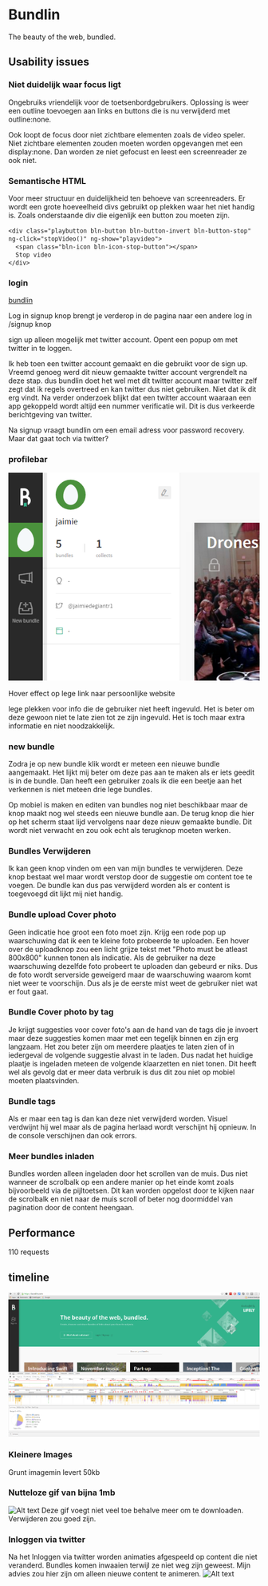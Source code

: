 # Bundlin

The beauty of the web, bundled.

## Usability issues

### Niet duidelijk waar focus ligt

Ongebruiks vriendelijk voor de toetsenbordgebruikers.
Oplossing is weer een outline toevoegen aan links en buttons die is nu verwijderd met outline:none.

Ook loopt de focus door niet zichtbare elementen zoals de video speler. Niet zichtbare elementen zouden moeten worden opgevangen met een display:none. Dan worden ze niet gefocust en leest een screenreader ze ook niet. 

### Semantische HTML
Voor meer structuur en duidelijkheid ten behoeve van screenreaders. Er wordt een grote hoeveelheid divs gebruikt op plekken waar het niet handig is. Zoals onderstaande div die eigenlijk een button zou moeten zijn.
```
<div class="playbutton bln-button bln-button-invert bln-button-stop" ng-click="stopVideo()" ng-show="playvideo">
  <span class="bln-icon bln-icon-stop-button"></span>
  Stop video
</div>
```


### login

[bundlin](https://bundlin.com/)

Log in signup knop brengt je verderop in de pagina naar een andere log in /signup knop

sign up alleen mogelijk met twitter account.
Opent een popup om met twitter in te loggen.

Ik heb toen een twitter account gemaakt en die gebruikt voor de sign up. Vreemd genoeg werd dit nieuw gemaakte twitter account vergrendelt na deze stap. dus bundlin doet het wel met dit twitter account maar twitter zelf zegt dat ik regels overtreed en kan twitter dus niet gebruiken. Niet dat ik dit erg vindt. Na verder onderzoek blijkt dat een twitter account waaraan een app gekoppeld wordt altijd een nummer verificatie wil. Dit is dus verkeerde berichtgeving van twitter. 

Na signup vraagt bundlin om een email adress voor password recovery. Maar dat gaat toch via twitter?


### profilebar
![Alt text](/bundlinbugs/profile.png)

Hover effect op lege link naar persoonlijke website

lege plekken voor info die de gebruiker niet heeft ingevuld. Het is beter om deze gewoon niet te late zien tot ze zijn ingevuld. Het is toch maar extra informatie en niet noodzakkelijk.


### new bundle

Zodra je op new bundle klik wordt er meteen een nieuwe bundle aangemaakt. Het lijkt mij beter om deze pas aan te maken als er iets geedit is in de bundle. Dan heeft een gebruiker zoals ik die een beetje aan het verkennen is niet meteen drie lege bundles.

Op mobiel is maken en editen van bundles nog niet beschikbaar maar de knop maakt nog wel steeds een nieuwe bundle aan. 
De terug knop die hier op het scherm staat lijd vervolgens naar deze nieuw gemaakte bundle. Dit wordt niet verwacht en zou ook echt als terugknop moeten werken.


### Bundles Verwijderen

Ik kan geen knop vinden om een van mijn bundles te verwijderen. Deze knop bestaat wel maar wordt verstop door de suggestie om content toe te voegen. De bundle kan dus pas verwijderd worden als er content is toegevoegd dit lijkt mij niet handig. 

### Bundle upload Cover photo

Geen indicatie hoe groot een foto moet zijn. Krijg een rode pop up waarschuwing dat ik een te kleine foto probeerde te uploaden. Een hover over de uploadknop zou een licht grijze tekst met "Photo must be atleast 800x800" kunnen tonen als indicatie. 
Als de gebruiker na deze waarschuwing dezelfde foto probeert te uploaden dan gebeurd er niks. Dus de foto wordt serverside geweigerd maar de waarschuwing waarom komt niet weer te voorschijn. Dus als je de eerste mist weet de gebruiker niet wat er fout gaat.

### Bundle Cover photo by tag

Je krijgt suggesties voor cover foto's aan de hand van de tags die je invoert maar deze suggesties komen maar met een tegelijk binnen en zijn erg langzaam. Het zou beter zijn om meerdere plaatjes te laten zien of in iedergeval de volgende suggestie alvast in te laden. Dus nadat het huidige plaatje is ingeladen meteen de volgende klaarzetten en niet tonen. Dit heeft wel als gevolg dat er meer data verbruik is dus dit zou niet op mobiel moeten plaatsvinden. 



### Bundle tags

Als er maar een tag is dan kan deze niet verwijderd worden. Visuel verdwijnt hij wel maar als de pagina herlaad wordt verschijnt hij opnieuw. In de console verschijnen dan ook errors.

### Meer bundles inladen 

Bundles worden alleen ingeladen door het scrollen van de muis. Dus niet wanneer de scrolbalk op een andere manier op het einde komt zoals bijvoorbeeld via de pijltoetsen. Dit kan worden opgelost door te kijken naar de scrolbalk en niet naar de muis scroll of beter nog doormiddel van pagination door de content heengaan. 

## Performance 

110 requests
## timeline
![Alt text](/bundlinstart/3g.bundlin.com.timeline.png)


### Kleinere Images
Grunt imagemin levert 50kb

### Nutteloze gif van bijna 1mb
![Alt text](/bundlinbug/ill-be-back.gif)
Deze gif voegt niet veel toe behalve meer om te downloaden. Verwijderen zou goed zijn.

### Inloggen via twitter 
Na het Inloggen via twitter worden animaties afgespeeld op content die niet veranderd. Bundles komen inwaaien terwijl ze niet weg zijn geweest. Mijn advies zou hier zijn om alleen nieuwe content te animeren. 
![Alt text](/bundlinbug/twitter.png)
